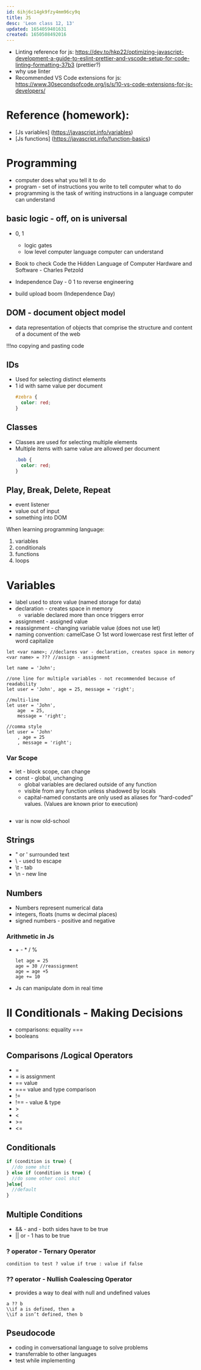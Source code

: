 ```yaml
---
id: 6ihj6c14gk9fzy4mm96cy9q
title: JS
desc: 'Leon class 12, 13'
updated: 1654059401631
created: 1650508492016
---
```

- Linting reference for js: https://dev.to/hkp22/optimizing-javascript-development-a-guide-to-eslint-prettier-and-vscode-setup-for-code-linting-formatting-37b3
(prettier?)
- why use linter
- Recommended VS Code extensions for js: https://www.30secondsofcode.org/js/s/10-vs-code-extensions-for-js-developers/

# Reference (homework): 
- [Js variables] (https://javascript.info/variables) 
- [Js functions] (https://javascript.info/function-basics)

# Programming
- computer does what you tell it to do
- program - set of instructions you write to tell computer what to do
- programming is the task of writing instructions in a language computer can understand

## basic logic - off, on is universal 
- 0, 1  
    - logic gates
    - low level computer language computer can understand

- Book to check Code the Hidden Language of Computer Hardware and Software - Charles Petzold
- Independence Day - 0 1 to reverse engineering
- build upload boom (Independence Day)

## DOM - document object model
- data representation of objects that comprise the structure and content of a document of the web

!!!no copying and pasting code

## IDs
- Used for selecting distinct elements
- 1 id with same value per document
  ``` css
  #zebra {
    color: red;
  }
  ```

## Classes
- Classes are used for selecting multiple elements
- Multiple items with same value are allowed per document
  ``` css
  .bob {
    color: red;
  }
  ```
  
## Play, Break, Delete, Repeat
- event listener
- value out of input
- something into DOM

When learning programming language:
1. variables
2. conditionals
3. functions
4. loops

# Variables
- label used to store value (named storage for data)
- declaration - creates space in memory
  - variable declared more than once triggers error
- assignment -  assigned value
- reassignment - changing variable value (does not use let)
- naming convention: camelCase
  ○ 1st word lowercase rest first letter of word capitalize

``` script
let <var name>; //declares var - declaration, creates space in memory
<var name> = ??? //assign - assignment

let name = 'John';

//one line for multiple variables - not recommended because of readability
let user = 'John', age = 25, message = 'right';

//multi-line
let user = 'John',
    age  = 25,
    message = 'right'; 
    
//comma style
let user = 'John'
    , age = 25
    , message = 'right';
```

### Var Scope
- let - block scope, can change
- const - global, unchanging
  - global variables are declared outside of any function
  - visible from any function unless shadowed by locals
  - capital-named constants are only used as aliases for “hard-coded” values. (Values are known prior to execution)
  ```const BIRTHDAY = '05.02.1963';
- var is now  old-school

## Strings
- " or ' surrounded text
- \ - used to escape 
- \t - tab
- \n - new line

## Numbers
- Numbers represent numerical data
- integers, floats (nums w decimal places)
- signed numbers - positive and negative

### Arithmetic in Js
- \+ - * / %

    ```
    let age = 25
    age = 30 //reassignment
    age = age +5
    age += 10
    ```

- Js can manipulate dom in real time

# II Conditionals - Making Decisions
- comparisons: equality ===
- booleans 

## Comparisons /Logical Operators 
- = 
- = is assignment
- == value
- === value and type comparison
- !=
- !== - value & type
- \>
- <
- \>=
- <=

## Conditionals
``` javascript
if (condition is true) {
  //do some shit
} else if (condition is true) {
  //do some other cool shit
}else{
  //default
}
```

## Multiple Conditions
- && - and - both sides have to be true
- || or - 1 has to be true

### ? operator - Ternary Operator
```
condition to test ? value if true : value if false
```

### ?? operator - Nullish Coalescing Operator
- provides a way to deal with null and undefined values
```
a ?? b
\\if a is defined, then a
\\if a isn’t defined, then b
```


## Pseudocode
- coding in conversational language to solve problems
- transferrable to other languages
- test while implementing
